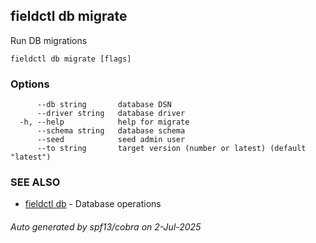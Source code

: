 ## fieldctl db migrate

Run DB migrations

```
fieldctl db migrate [flags]
```

### Options

```
      --db string       database DSN
      --driver string   database driver
  -h, --help            help for migrate
      --schema string   database schema
      --seed            seed admin user
      --to string       target version (number or latest) (default "latest")
```

### SEE ALSO

* [fieldctl db](fieldctl_db.md)	 - Database operations

###### Auto generated by spf13/cobra on 2-Jul-2025
